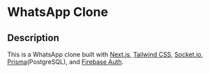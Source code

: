 # WhatsApp Clone

## Description

This is a WhatsApp clone built with [Next.js](https://nextjs.org/), [Tailwind CSS](https://tailwindcss.com/), [Socket.io](https://socket.io/), [Prisma](https://www.prisma.io/)(PostgreSQL), and [Firebase Auth](https://firebase.google.com/docs/auth).
